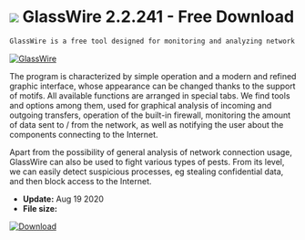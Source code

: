 # ![](https://cdn.softexe.net/static/icon/f/glasswire-9080.png) GlassWire 2.2.241 - Free Download

```sh
GlassWire is a free tool designed for monitoring and analyzing network activity. It allows you to easily view applications, processes and system services using a network connection, block selected Internet access or browse statistics of incoming and outgoing transfers in a given period.
```
[![GlassWire](https://gallery.dpcdn.pl/imgc/Tools/54106/g_-_420x350_1.5_-_x20140911223917_0.png)](https://softexe.net/win/internet/other/glasswire:aRhR.html)

The program is characterized by simple operation and a modern and refined graphic interface, whose appearance can be changed thanks to the support of motifs. All available functions are arranged in special tabs. We find tools and options among them, used for graphical analysis of incoming and outgoing transfers, operation of the built-in firewall, monitoring the amount of data sent to / from the network, as well as notifying the user about the components connecting to the Internet.
 
 Apart from the possibility of general analysis of network connection usage, GlassWire can also be used to fight various types of pests. From its level, we can easily detect suspicious processes, eg stealing confidential data, and then block access to the Internet.


- **Update:** Aug 19 2020
- **File size:** 

[![Download](https://cdn.softexe.net/static/img/download.png)](https://softexe.net/win/internet/other/glasswire:aRhR.html)

